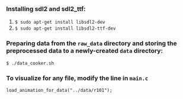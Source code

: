 ### Installing sdl2 and sdl2_ttf:
1. `$ sudo apt-get install libsdl2-dev`
2. `$ sudo apt-get install libsdl2-ttf-dev`

### Preparing data from the `raw_data` directory and storing the preprocessed data to a newly-created `data` directory:
`$ ./data_cooker.sh`

### To visualize for any file, modify the line in `main.c`
`load_animation_for_data("../data/r101");`
